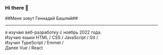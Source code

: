 ### Hi there 👋
##Меня зовут Геннадий Башлий##
***
я изучаю веб-разработку с ноябрь 2022 года.  
Изучаю языки HTML / CSS / JavaScript / Git /  
Изучил TypeScript / Emmet /  
Далее Vue / React

<!--
- 🔭 I’m currently working on ...
- 🌱 I’m currently learning ...
- 👯 I’m looking to collaborate on ...
- 🤔 I’m looking for help with ...
- 💬 Ask me about ...
- 📫 How to reach me: ...
- 😄 Pronouns: ...
- ⚡ Fun fact: ...
-->


